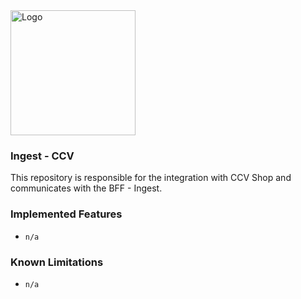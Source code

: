 <img src="https://bon-core-files.ams3.digitaloceanspaces.com/logo-name-white.png" alt="Logo" width="200" />

### Ingest - CCV
This repository is responsible for the integration with CCV Shop and communicates with the BFF - Ingest. 

### Implemented Features
- `n/a`

### Known Limitations
- `n/a`
